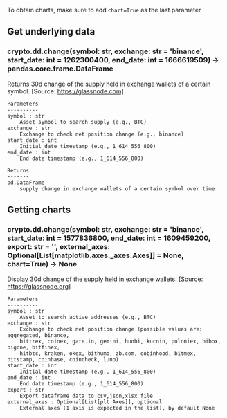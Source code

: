 To obtain charts, make sure to add `chart=True` as the last parameter

## Get underlying data 
### crypto.dd.change(symbol: str, exchange: str = 'binance', start_date: int = 1262300400, end_date: int = 1666619509) -> pandas.core.frame.DataFrame

Returns 30d change of the supply held in exchange wallets of a certain symbol.
    [Source: https://glassnode.com]

    Parameters
    ----------
    symbol : str
        Asset symbol to search supply (e.g., BTC)
    exchange : str
        Exchange to check net position change (e.g., binance)
    start_date : int
        Initial date timestamp (e.g., 1_614_556_800)
    end_date : int
        End date timestamp (e.g., 1_614_556_800)

    Returns
    -------
    pd.DataFrame
        supply change in exchange wallets of a certain symbol over time

## Getting charts 
### crypto.dd.change(symbol: str, exchange: str = 'binance', start_date: int = 1577836800, end_date: int = 1609459200, export: str = '', external_axes: Optional[List[matplotlib.axes._axes.Axes]] = None, chart=True) -> None

Display 30d change of the supply held in exchange wallets.
    [Source: https://glassnode.org]

    Parameters
    ----------
    symbol : str
        Asset to search active addresses (e.g., BTC)
    exchange : str
        Exchange to check net position change (possible values are: aggregated, binance,
        bittrex, coinex, gate.io, gemini, huobi, kucoin, poloniex, bibox, bigone, bitfinex,
        hitbtc, kraken, okex, bithumb, zb.com, cobinhood, bitmex, bitstamp, coinbase, coincheck, luno)
    start_date : int
        Initial date timestamp (e.g., 1_614_556_800)
    end_date : int
        End date timestamp (e.g., 1_614_556_800)
    export : str
        Export dataframe data to csv,json,xlsx file
    external_axes : Optional[List[plt.Axes]], optional
        External axes (1 axis is expected in the list), by default None
